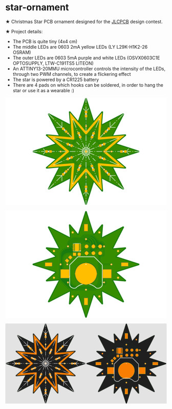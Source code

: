 # star-ornament

★ Christmas Star PCB ornament designed for the [JLCPCB](jlcpcb.com) design contest.

★ Project details:
- The PCB is quite tiny (4x4 cm)
- The middle LEDs are 0603 2mA yellow LEDs (LY L29K-H1K2-26 OSRAM)
- The outer LEDs are 0603 5mA purple and white LEDs (OSVX0603C1E OPTOSUPPLY, LTW-C191TS5 LITEON)
- An ATTINY13-20MMU microcontroller controls the intensity of the LEDs, through two PWM channels, to create a flickering effect
- The star is powered by a CR1225 battery
- There are 4 pads on which hooks can be soldered, in order to hang the star or use it as a wearable :)

![](bottom.png)

![](top.png)

![](blk_soldermask.png)
